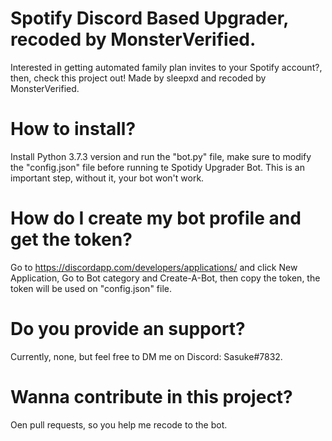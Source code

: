 # Spotify Discord Based Upgrader, recoded by MonsterVerified.
Interested in getting automated family plan invites to your Spotify account?, then, check this project out! Made by sleepxd and recoded by MonsterVerified.
# How to install?
Install Python 3.7.3 version and run the "bot.py" file, make sure to modify the "config.json" file before running te Spotidy Upgrader Bot. This is an important step, without it, your bot won't work.
# How do I create my bot profile and get the token?
Go to https://discordapp.com/developers/applications/ and click New Application, Go to Bot category and Create-A-Bot, then copy the token, the token will be used on "config.json" file.
# Do you provide an support?
Currently, none, but feel free to DM me on Discord: Sasuke#7832.
# Wanna contribute in this project?
Oen pull requests, so you help me recode to the bot.
